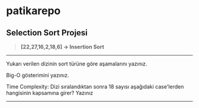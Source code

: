 # patikarepo

## Selection Sort Projesi

>__[22,27,16,2,18,6] $\rightarrow$ Insertion Sort__

---
Yukarı verilen dizinin sort türüne göre aşamalarını yazınız.

Big-O gösterimini yazınız.

Time Complexity: Dizi sıralandıktan sonra 18 sayısı aşağıdaki case'lerden hangisinin kapsamına girer? Yazınız

---



